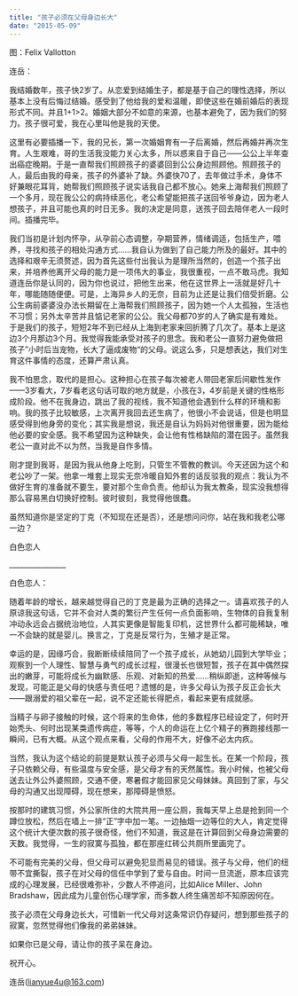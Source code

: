```yaml
---
title: "孩子必须在父母身边长大"
date: "2015-05-09"
---
```


图：Felix Vallotton

连岳：

我结婚数年，孩子快2岁了。从恋爱到结婚生子，都是基于自己的理性选择，所以基本上没有后悔过结婚。感受到了他给我的爱和温暖，即使这些在婚前婚后的表现形式不同。并且1+1>2。婚姻大部分不如意的来源，也基本避免了，因为我们的努力。孩子很可爱，我在心里叫他是我的天使。

这里有必要插播一下，我的兄长，第一次婚姻育有一子后离婚，然后再婚并再次生育。人生艰难，哥的生活我没能力关心太多，所以惑来自于自己——公公上半年查出癌症晚期。于是一直帮我们照顾孩子的婆婆回到公公身边照顾他。照顾孩子的人，最后由我的母亲，孩子的外婆补了缺。外婆快70了，去年做过手术，身体不好兼眼花耳背，她帮我们照顾孩子说实话我自己都不放心。她来上海帮我们照顾了一个多月，现在我公公的病持续恶化，老公希望能把孩子送回爷爷身边，因为老人想孩子，并且可能也真的时日无多。我的决定是同意，送孩子回去陪伴老人一段时间。插播完毕。

我们当初是计划内怀孕，从孕前心态调整，孕期营养，情绪调适，包括生产，喂养，寻找和孩子的相处沟通方式……我自认为做到了自己能力所及的最好。其中的选择和艰辛无须赘述，因为首先这些付出我认为是理所当然的，创造一个孩子出来，并培养他离开父母的能力是一项伟大的事业，我很重视，一点不敢马虎。我知道连岳你是认同的，因为你也说过，把他生出来，他在这世界上一活就是好几十年，哪能随随便便。可是，上海异乡人的无奈，目前为止还是让我们倍受折磨。公公生病前婆婆没办法长期留在上海帮我们照顾孩子，因为她一个人太孤独，生活也不习惯；另外太辛苦并且惦记老家的公公。我父母都70岁的人了确实是有难处。于是我们的孩子，短短2年不到已经从上海到老家来回折腾了几次了。基本上是这边3个月那边3个月。我觉得我能承受对孩子的思念。我和老公一直努力避免做把孩子”小时后当宠物，长大了逼成废物“的父母。说这么多，只是想表达，我们对生育这件事情的态度，还算严肃认真。

我不怕思念，取代的是担心。这种担心在孩子每次被老人带回老家后间歇性发作——3岁看大，7岁看老这句话可取的地方就是，小孩在3，4岁前是关键的性格形成阶段。他不在我身边，跳出了我的视线，我不知道他会遇到什么样的环境和影响。我的孩子比较敏感，上次离开我回去还生病了，他很小不会说话，但是也明显感受得到他身旁的变化；其实我是想说，我还是自认为妈妈对他很重要，因为能给他必要的安全感。我不希望因为这种缺失，会让他有性格缺陷的潜在因子。虽然我老公一直对此不以为然，当我是自作多情。

刚才提到我哥，是因为我从他身上吃到，只管生不管教的教训。今天还因为这个和老公吵了一架。他拿一堆套上现实无奈冷暖自知外套的话反驳我的观点：我认为不做好生育的准备就不要生，要对那个生命负责。他却认为我太教条，现实没我想得那么容易黑白切换好控制。彼时彼刻，我觉得他很蠢。

虽然知道你是坚定的丁克（不知现在还是否），还是想问问你，站在我和我老公哪一边？

白色恋人

\_\_\_\_\_\_\_\_\_\_\_\_\_\_\_\_

白色恋人：

随着年龄的增长，越来越觉得自己的丁克是最为正确的选择之一。请喜欢孩子的人原谅我这句话，它并不会对人类的繁衍产生任何一点负面影响，生物体的自我复制冲动永远会占据统治地位，人其实更像是智能复印机，这世界什么都可能稀缺，唯一不会缺的就是婴儿。换言之，丁克是反常行为，生殖才是正常。

幸运的是，因缘巧合，我断断续续陪同了一个孩子成长，从她幼儿园到大学毕业；观察到一个人理性、智慧与勇气的成长过程，很漫长也很短暂，孩子在其中偶然探出的嫩芽，可能将成长为幽默感、乐观、对新知的热爱……稍纵即逝，这种等候与发现，可能正是父母的快感与责任吧？遗憾的是，许多父母认为孩子反正会长大——跟溺爱的祖父辈在一起，说不定还能长得肥点，看起来更有成就感。

当精子与卵子接触的时候，这个将来的生命体，他的多数程序已经设定了，何时开始秃头、何时出现某类遗传病症，等等，个人的命运在上亿个精子的赛跑接线那一瞬间，已有大概。从这个观点来看，父母的作用不大，好像不必太内疚。

当然，我认为这个结论的前提是默认孩子必须与父母一起生长。在某一个阶段，孩子只依赖父母，有些温度与安全感，是父母才有的天然属性。我小时候，也被父母送去让外公外婆照顾，交通不便，寒暑假才能回家见父母妹妹。真回到了家，与父母的沟通又出现障碍，现在想来，那障碍是愤怒。

按那时的建筑习惯，外公家所住的大院共用一座公厕，我每天早上总是抢到同一个蹲位放松，然后在墙上一排“正”字中加一笔。一边抽烟一边等位的大人，肯定觉得这个统计大便次数的孩子很奇怪，他们不知道，我这是在计算回到父母身边需要的天数。我觉得，一生的寂寞与孤独，都在那座红砖公共厕所里画完了。

不可能有完美的父母，但父母可以避免犯显而易见的错误。孩子与父母，他们的纽带不宜撕裂，孩子在对父母的信任中学到了爱与自由。时间一旦流逝，原本应该完成的心理发展，已经很难弥补，少数人不停追问，比如Alice Miller、John Bradshaw，因此成为儿童创伤心理学家，而多数人终生痛苦却不知原因何在。

孩子必须在父母身边长大，可惜新一代父母对这条常识仍存疑问，想到那些孩子的寂寞，忽然觉得他们像我的弟弟妹妹。

如果你已是父母，请让你的孩子呆在身边。

祝开心。

连岳(lianyue4u@163.com)
